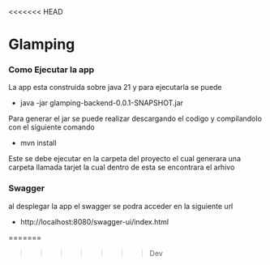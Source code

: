 <<<<<<< HEAD
# Glamping

### Como Ejecutar la app

La app esta construida sobre java 21 y para ejecutarla se puede 

* java -jar glamping-backend-0.0.1-SNAPSHOT.jar

Para generar el jar se puede realizar descargando el codigo y compilandolo con el siguiente comando

* mvn install

Este se debe ejecutar en la carpeta del proyecto el cual generara una carpeta llamada tarjet la cual dentro de esta se
encontrara el arhivo

### Swagger 

al desplegar la app el swagger se podra acceder en la siguiente url 

* http://localhost:8080/swagger-ui/index.html


=======

>>>>>>> Dev
